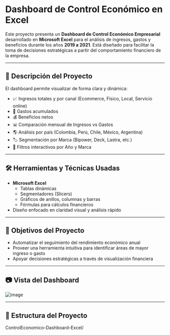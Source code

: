 # Dashboard de Control Económico en Excel

Este proyecto presenta un **Dashboard de Control Económico Empresarial** desarrollado en **Microsoft Excel** para el análisis de ingresos, gastos y beneficios durante los años **2019 a 2021**. Está diseñado para facilitar la toma de decisiones estratégicas a partir del comportamiento financiero de la empresa.

---

## 📌 Descripción del Proyecto

El dashboard permite visualizar de forma clara y dinámica:

- 📈 Ingresos totales y por canal (Ecommerce, Físico, Local, Servicio online)
- 💸 Gastos acumulados
- 💰 Beneficios netos
- 📊 Comparación mensual de Ingresos vs Gastos
- 🌎 Análisis por país (Colombia, Perú, Chile, México, Argentina)
- 🏷️ Segmentación por Marca (Bipower, Deck, Lastra, etc.)
- 🔄 Filtros interactivos por Año y Marca

---

## 🛠️ Herramientas y Técnicas Usadas

- **Microsoft Excel**
  - Tablas dinámicas
  - Segmentadores (Slicers)
  - Gráficos de anillos, columnas y barras
  - Fórmulas para cálculos financieros
- Diseño enfocado en claridad visual y análisis rápido

---

## 🎯 Objetivos del Proyecto

- Automatizar el seguimiento del rendimiento económico anual
- Proveer una herramienta intuitiva para identificar áreas de mayor ingreso o gasto
- Apoyar decisiones estratégicas a través de visualización financiera

---

## 📷 Vista del Dashboard

![image](https://github.com/user-attachments/assets/28a5ec4f-e700-4c66-9d00-dba2a2d403c6)


---

## 📁 Estructura del Proyecto

ControlEconomico-Dashboard-Excel/
